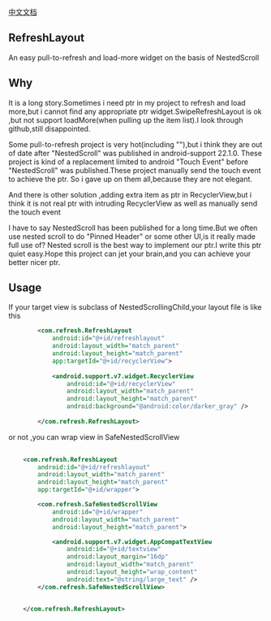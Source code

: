 [中文文档](/doc/README-cn.md)
## RefreshLayout
An easy pull-to-refresh and load-more widget on the basis of  NestedScroll


## Why
It is a long story.Sometimes i need ptr in my project to refresh and load more,but i cannot find any appropriate
ptr widget.SwipeRefreshLayout is ok ,but not support loadMore(when pulling up the item list).I look through
github,still disappointed.

Some pull-to-refresh project is very hot(including ""),but i think 
they are out of date after "NestedScroll" was published in android-support 22.1.0.
These project is kind of a replacement  limited to android "Touch Event" before 
"NestedScroll" was published.These project manually send the touch event to achieve the ptr.
So i gave up on them all,because they are not elegant.

And there is other solution ,adding extra item as ptr in RecyclerView,but i think it is
not real ptr with intruding RecyclerView as well as manually send the touch event

I have to say NestedScroll has been published for a long time.But we often use nested scroll to do
"Pinned Header" or some other UI,is it really made full use of?
Nested scroll is the best way to implement our ptr.I write this ptr quiet easy.Hope this project can jet your brain,and you can achieve
your better nicer ptr.


## Usage
If your target view is subclass of NestedScrollingChild,your layout file is like this
```xml
        <com.refresh.RefreshLayout
            android:id="@+id/refreshlayout"
            android:layout_width="match_parent"
            android:layout_height="match_parent"
            app:targetId="@+id/recyclerView">
    
            <android.support.v7.widget.RecyclerView
                android:id="@+id/recyclerView"
                android:layout_width="match_parent"
                android:layout_height="match_parent"
                android:background="@android:color/darker_gray" />
    
        </com.refresh.RefreshLayout>
```
or not ,you can wrap  view in SafeNestedScrollView

```xml
    
    <com.refresh.RefreshLayout
        android:id="@+id/refreshlayout"
        android:layout_width="match_parent"
        android:layout_height="match_parent"
        app:targetId="@+id/wrapper">

        <com.refresh.SafeNestedScrollView
            android:id="@+id/wrapper"
            android:layout_width="match_parent"
            android:layout_height="match_parent">

            <android.support.v7.widget.AppCompatTextView
                android:id="@+id/textview"
                android:layout_margin="16dp"
                android:layout_width="match_parent"
                android:layout_height="wrap_content"
                android:text="@string/large_text" />
        </com.refresh.SafeNestedScrollView>


    </com.refresh.RefreshLayout>
```

